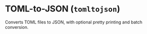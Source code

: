 # TOML-to-JSON (`tomltojson`)

Converts TOML files to JSON, with optional pretty printing and batch conversion.
